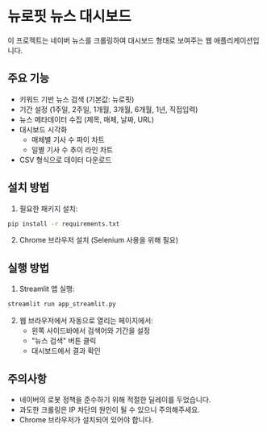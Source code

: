 # 뉴로핏 뉴스 대시보드

이 프로젝트는 네이버 뉴스를 크롤링하여 대시보드 형태로 보여주는 웹 애플리케이션입니다.

## 주요 기능

- 키워드 기반 뉴스 검색 (기본값: 뉴로핏)
- 기간 설정 (1주일, 2주일, 1개월, 3개월, 6개월, 1년, 직접입력)
- 뉴스 메타데이터 수집 (제목, 매체, 날짜, URL)
- 대시보드 시각화
  - 매체별 기사 수 파이 차트
  - 일별 기사 수 추이 라인 차트
- CSV 형식으로 데이터 다운로드

## 설치 방법

1. 필요한 패키지 설치:
```bash
pip install -r requirements.txt
```

2. Chrome 브라우저 설치 (Selenium 사용을 위해 필요)

## 실행 방법

1. Streamlit 앱 실행:
```bash
streamlit run app_streamlit.py
```

2. 웹 브라우저에서 자동으로 열리는 페이지에서:
   - 왼쪽 사이드바에서 검색어와 기간을 설정
   - "뉴스 검색" 버튼 클릭
   - 대시보드에서 결과 확인

## 주의사항

- 네이버의 로봇 정책을 준수하기 위해 적절한 딜레이를 두었습니다.
- 과도한 크롤링은 IP 차단의 원인이 될 수 있으니 주의해주세요.
- Chrome 브라우저가 설치되어 있어야 합니다. 